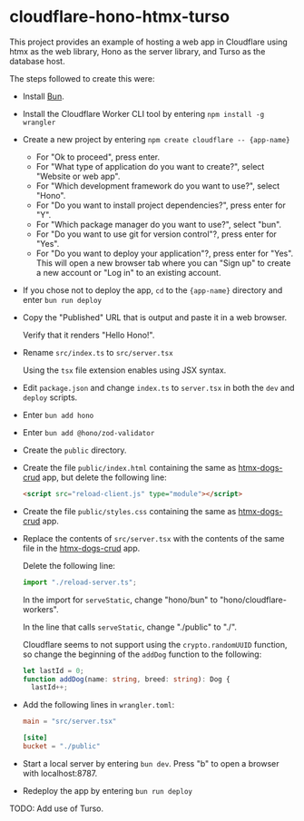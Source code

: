 # cloudflare-hono-htmx-turso

This project provides an example of hosting a web app in Cloudflare
using htmx as the web library, Hono as the server library,
and Turso as the database host.

The steps followed to create this were:

- Install <a href="https://bun.sh" target="_blank">Bun</a>.

- Install the Cloudflare Worker CLI tool by entering
  `npm install -g wrangler`

- Create a new project by entering `npm create cloudflare -- {app-name}`

  - For "Ok to proceed", press enter.
  - For "What type of application do you want to create?",
    select "Website or web app".
  - For "Which development framework do you want to use?",
    select "Hono".
  - For "Do you want to install project dependencies?", press enter for "Y".
  - For "Which package manager do you want to use?", select "bun".
  - For "Do you want to use git for version control"?, press enter for "Yes".
  - For "Do you want to deploy your application"?, press enter for "Yes".
    This will open a new browser tab where you can
    "Sign up" to create a new account or "Log in" to an existing account.

- If you chose not to deploy the app,
  `cd` to the `{app-name}` directory and enter `bun run deploy`

- Copy the "Published" URL that is output and paste it in a web browser.

  Verify that it renders "Hello Hono!".

- Rename `src/index.ts` to `src/server.tsx`

  Using the `tsx` file extension enables using JSX syntax.

- Edit `package.json` and change `index.ts` to `server.tsx`
  in both the `dev` and `deploy` scripts.

- Enter `bun add hono`

- Enter `bun add @hono/zod-validator`

- Create the `public` directory.

- Create the file `public/index.html` containing the same as
  [htmx-dogs-crud](https://github.com/mvolkmann/htmx-examples/blob/main/htmx-dogs-crud) app,
  but delete the following line:

  ```html
  <script src="reload-client.js" type="module"></script>
  ```

- Create the file `public/styles.css` containing the same as
  [htmx-dogs-crud](https://github.com/mvolkmann/htmx-examples/blob/main/htmx-dogs-crud) app.

- Replace the contents of `src/server.tsx` with the contents of the same file in the
  [htmx-dogs-crud](https://github.com/mvolkmann/htmx-examples/blob/main/htmx-dogs-crud) app.

  Delete the following line:

  ```ts
  import "./reload-server.ts";
  ```

  In the import for `serveStatic`,
  change "hono/bun" to "hono/cloudflare-workers".

  In the line that calls `serveStatic`, change "./public" to "./".

  Cloudflare seems to not support using the `crypto.randomUUID` function,
  so change the beginning of the `addDog` function to the following:

  ```ts
  let lastId = 0;
  function addDog(name: string, breed: string): Dog {
    lastId++;
  ```

- Add the following lines in `wrangler.toml`:

  ```toml
  main = "src/server.tsx"

  [site]
  bucket = "./public"
  ```

- Start a local server by entering `bun dev`.
  Press "b" to open a browser with localhost:8787.

- Redeploy the app by entering `bun run deploy`

TODO: Add use of Turso.
